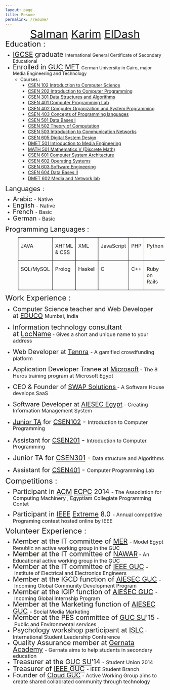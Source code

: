 ```yaml
---
layout: page
title: Resume
permalink: /resume/
---
```

<body>
<p align="center" style="margin-bottom: 0.14in; line-height: 18.3999996185303px;"><span style="font-size: 28px;"><font style="font-size: 26pt;"><a href="https://www.linkedin.com/in/salmaneldash">Salman</a>&nbsp;<a href="https://www.linkedin.com/pub/karim-el-dash/a/0/b21">Karim</a>&nbsp;<a href="https://www.facebook.com/E.K.S.619">ElDash</a></font></span></p>

<p style="margin-bottom: 0in; line-height: 18.3999996185303px;"><span style="font-size: 24px;">Education :</span></p>

<ul>
    <li style="margin-bottom: 0in; line-height: 18.3999996185303px;"><font style="font-size: 16pt;"><a href="http://en.wikipedia.org/wiki/International_General_Certificate_of_Secondary_Education">IGCSE</a>&nbsp;graduate&nbsp;</font>International General Certificate of Secondary Educational</li>
    <li style="margin-bottom: 0in; line-height: 18.3999996185303px;"><font style="font-size: 16pt;">Enrolled in&nbsp;<a href="http://guc.edu.eg/">GUC</a>&nbsp;<a href="http://met.guc.edu.eg/">MET</a>&nbsp;</font>German University in Cairo, major Media Engineering and Technology
    <ul>
        <li style="margin-bottom: 0in; line-height: 18.3999996185303px;">Courses :
        <ul>
            <li><a class="coursesLst" href="http://met.guc.edu.eg/Courses/CourseEdition.aspx?crsEdId=330" id="ctl00_AcademicsMasterContent_seasonsRepeater_ctl16_studyGroupRepeater_ctl00_majorRepeater_ctl00_semesterRepeater_ctl00_coursesRepeater_ctl00_Label4">CSEN 102 Introduction to Computer Science</a></li>
            <li><a class="coursesLst" href="http://met.guc.edu.eg/Courses/CourseEdition.aspx?crsEdId=308" id="ctl00_AcademicsMasterContent_seasonsRepeater_ctl14_studyGroupRepeater_ctl00_majorRepeater_ctl00_semesterRepeater_ctl00_coursesRepeater_ctl00_Label4" style="line-height: 18.3999996185303px;">CSEN 202 Introduction to Computer Programming</a></li>
            <li><a class="coursesLst" href="http://met.guc.edu.eg/Courses/CourseEdition.aspx?crsEdId=430" id="ctl00_AcademicsMasterContent_seasonsRepeater_ctl12_studyGroupRepeater_ctl00_majorRepeater_ctl00_semesterRepeater_ctl01_coursesRepeater_ctl00_Label4">CSEN 301 Data Structures and Algorithms</a></li>
            <li><a class="coursesLst" href="http://met.guc.edu.eg/Courses/CourseEdition.aspx?crsEdId=401" id="ctl00_AcademicsMasterContent_seasonsRepeater_ctl08_studyGroupRepeater_ctl00_majorRepeater_ctl01_semesterRepeater_ctl01_coursesRepeater_ctl00_Label4">CSEN 401 Computer Programming Lab</a></li>
            <li><a class="coursesLst" href="http://met.guc.edu.eg/Courses/CourseEdition.aspx?crsEdId=404" id="ctl00_AcademicsMasterContent_seasonsRepeater_ctl08_studyGroupRepeater_ctl00_majorRepeater_ctl01_semesterRepeater_ctl01_coursesRepeater_ctl01_Label4">CSEN 402 Computer Organization and System Programming</a></li>
            <li><a class="coursesLst" href="http://met.guc.edu.eg/Courses/CourseEdition.aspx?crsEdId=413" id="ctl00_AcademicsMasterContent_seasonsRepeater_ctl08_studyGroupRepeater_ctl00_majorRepeater_ctl01_semesterRepeater_ctl01_coursesRepeater_ctl02_Label4">CSEN 403 Concepts of Programming languages</a></li>
            <li><a class="coursesLst" href="http://met.guc.edu.eg/Courses/CourseEdition.aspx?crsEdId=513" id="ctl00_AcademicsMasterContent_seasonsRepeater_ctl06_studyGroupRepeater_ctl00_majorRepeater_ctl00_semesterRepeater_ctl02_coursesRepeater_ctl00_Label4">CSEN 501 Data Bases I</a></li>
            <li><a class="coursesLst" href="http://met.guc.edu.eg/Courses/CourseEdition.aspx?crsEdId=512" id="ctl00_AcademicsMasterContent_seasonsRepeater_ctl06_studyGroupRepeater_ctl00_majorRepeater_ctl00_semesterRepeater_ctl02_coursesRepeater_ctl01_Label4">CSEN 502 Theory of Computation</a></li>
            <li><a class="coursesLst" href="http://met.guc.edu.eg/Courses/CourseEdition.aspx?crsEdId=510" id="ctl00_AcademicsMasterContent_seasonsRepeater_ctl06_studyGroupRepeater_ctl00_majorRepeater_ctl00_semesterRepeater_ctl02_coursesRepeater_ctl02_Label4">CSEN 503 Introduction to Communication Networks</a></li>
            <li><a class="coursesLst" href="http://met.guc.edu.eg/Courses/CourseEdition.aspx?crsEdId=536" id="ctl00_AcademicsMasterContent_seasonsRepeater_ctl06_studyGroupRepeater_ctl00_majorRepeater_ctl00_semesterRepeater_ctl02_coursesRepeater_ctl03_Label4">CSEN 605 Digital System Design</a></li>
            <li><a class="coursesLst" href="http://met.guc.edu.eg/Courses/CourseEdition.aspx?crsEdId=527" id="ctl00_AcademicsMasterContent_seasonsRepeater_ctl06_studyGroupRepeater_ctl00_majorRepeater_ctl00_semesterRepeater_ctl02_coursesRepeater_ctl04_Label4">DMET 501 Introduction to Media Engineering</a></li>
            <li><a class="coursesLst" href="http://met.guc.edu.eg/Courses/CourseEdition.aspx?crsEdId=528" id="ctl00_AcademicsMasterContent_seasonsRepeater_ctl06_studyGroupRepeater_ctl00_majorRepeater_ctl00_semesterRepeater_ctl02_coursesRepeater_ctl05_Label4">MATH 501 Mathematics V (Discrete Math)</a></li>
            <li><a class="coursesLst" href="http://met.guc.edu.eg/Courses/CourseEdition.aspx?crsEdId=486" id="ctl00_AcademicsMasterContent_seasonsRepeater_ctl02_studyGroupRepeater_ctl00_majorRepeater_ctl00_semesterRepeater_ctl02_coursesRepeater_ctl00_Label4">CSEN 601 Computer System Architecture</a></li>
            <li><a class="coursesLst" href="http://met.guc.edu.eg/Courses/CourseEdition.aspx?crsEdId=498" id="ctl00_AcademicsMasterContent_seasonsRepeater_ctl02_studyGroupRepeater_ctl00_majorRepeater_ctl00_semesterRepeater_ctl02_coursesRepeater_ctl01_Label4">CSEN 602 Operating Systems</a></li>
            <li><a class="coursesLst" href="http://met.guc.edu.eg/Courses/CourseEdition.aspx?crsEdId=487" id="ctl00_AcademicsMasterContent_seasonsRepeater_ctl02_studyGroupRepeater_ctl00_majorRepeater_ctl00_semesterRepeater_ctl02_coursesRepeater_ctl02_Label4">CSEN 603 Software Engineering</a></li>
            <li><a class="coursesLst" href="http://met.guc.edu.eg/Courses/CourseEdition.aspx?crsEdId=488" id="ctl00_AcademicsMasterContent_seasonsRepeater_ctl02_studyGroupRepeater_ctl00_majorRepeater_ctl00_semesterRepeater_ctl02_coursesRepeater_ctl03_Label4">CSEN 604 Data Bases II</a></li>
            <li><a class="coursesLst" href="http://met.guc.edu.eg/Courses/CourseEdition.aspx?crsEdId=490" id="ctl00_AcademicsMasterContent_seasonsRepeater_ctl02_studyGroupRepeater_ctl00_majorRepeater_ctl00_semesterRepeater_ctl02_coursesRepeater_ctl04_Label4">DMET 602 Media and Network lab</a></li>
        </ul>
        </li>
    </ul>
    </li>
</ul>

<p style="margin-bottom: 0in; line-height: 18.3999996185303px;"><span style="font-size: 21.3333339691162px; line-height: 18.3999996185303px;">Languages :</span></p>

<ul>
    <li style="margin-bottom: 0in; line-height: 18.3999996185303px;"><span style="font-size: 20px;"><span style="line-height: 18.3999996185303px;">Arabic&nbsp;<span style="font-size: 16px;">- Native</span></span></span></li>
    <li style="margin-bottom: 0in; line-height: 18.3999996185303px;"><span style="font-size: 20px;">English&nbsp;</span><span style="font-size: 16px; line-height: 18.3999996185303px;">- Native</span></li>
    <li style="margin-bottom: 0in; line-height: 18.3999996185303px;"><span style="font-size: 20px;">French&nbsp;<span style="font-size: 16px;">- Basic</span></span></li>
    <li style="margin-bottom: 0in; line-height: 18.3999996185303px;"><span style="font-size: 20px;">German&nbsp;</span><span style="font-size: 16px; line-height: 18.3999996185303px;">- Basic</span></li>
</ul>

<p style="margin-bottom: 0in; line-height: 18.3999996185303px;"><span style="font-size: 24px;"><font style="font-size: 16pt;">Programming&nbsp;Languages :</font></span></p>

<dl>
    <dd>
    <table cellpadding="7" cellspacing="0" width="739">
        <colgroup>
            <col width="107">
            <col width="110">
            <col width="110">
            <col width="111">
            <col width="108">
            <col width="107">
        </colgroup>
        <tbody>
            <tr valign="top">
                <td style="border: 1px solid rgb(0, 0, 10); padding: 0in 0.08in;" width="107">
                <p><font style="font-size: 12pt;">JAVA</font></p>
                </td>
                <td style="border: 1px solid rgb(0, 0, 10); padding: 0in 0.08in;" width="110">
                <p><font style="font-size: 12pt;">XHTML &amp; CSS</font></p>
                </td>
                <td style="border: 1px solid rgb(0, 0, 10); padding: 0in 0.08in;" width="110">
                <p><font style="font-size: 12pt;">XML</font></p>
                </td>
                <td style="border: 1px solid rgb(0, 0, 10); padding: 0in 0.08in;" width="111">
                <p align="justify"><font style="font-size: 12pt;">JavaScript</font></p>
                </td>
                <td style="border: 1px solid rgb(0, 0, 10); padding: 0in 0.08in;" width="108">
                <p><font style="font-size: 12pt;">PHP</font></p>
                </td>
                <td style="border: 1px solid rgb(0, 0, 10); padding: 0in 0.08in;" width="107">
                <p><font style="font-size: 12pt;">Python</font></p>
                </td>
            </tr>
            <tr valign="top">
                <td style="border: 1px solid rgb(0, 0, 10); padding: 0in 0.08in;" width="107">
                <p><font style="font-size: 12pt;">SQL/MySQL</font></p>
                </td>
                <td style="border: 1px solid rgb(0, 0, 10); padding: 0in 0.08in;" width="110">
                <p><font style="font-size: 12pt;">Prolog</font></p>
                </td>
                <td style="border: 1px solid rgb(0, 0, 10); padding: 0in 0.08in;" width="110">
                <p><font style="font-size: 12pt;">Haskell</font></p>
                </td>
                <td style="border: 1px solid rgb(0, 0, 10); padding: 0in 0.08in;" width="111">
                <p><font style="font-size: 12pt;">C</font></p>
                </td>
                <td style="border: 1px solid rgb(0, 0, 10); padding: 0in 0.08in;" width="108">
                <p><font style="font-size: 12pt;">C++</font></p>
                </td>
                <td style="border: 1px solid rgb(0, 0, 10); padding: 0in 0.08in;" width="107">
                <p><font style="font-size: 12pt;">Ruby on Rails</font></p>
                </td>
            </tr>
        </tbody>
    </table>
    </dd>
</dl>

<p style="margin-top: 0.17in; margin-bottom: 0in; line-height: 18.3999996185303px;"><span style="font-size: 24px;">Work Experience :</span></p>

<ul>
    <li style="margin-top: 0.17in; margin-bottom: 0in; line-height: 18.3999996185303px;"><font style="font-size: 16pt;"><span style="font-size: 20px;">Computer Science teacher and Web Developer at&nbsp;<a href="http://educo.in/">EDUCO</a></span>&nbsp;</font><span style="font-size: 16px;">Mumbai, India</span></li>
    <li style="margin-top: 0.17in; margin-bottom: 0in; line-height: 18.3999996185303px;"><span style="font-size: 20px;"><font style="font-size: 16pt;">Information technology consultant at&nbsp;<a href="http://www.locname.com/">LocName</a></font></span>&nbsp;<span style="font-size: 16px;">- Gives a short and unique name to your address</span></li>
    <li style="margin-top: 0.17in; margin-bottom: 0in; line-height: 18.3999996185303px;"><font style="font-size: 16pt;"><span style="font-size: 20px;">Web Developer at&nbsp;<a href="http://www.tennra.com/">Tennra</a></span>&nbsp;<span style="font-size: 16px;">- A gamified crowdfunding platform</span></font></li>
    <li style="margin-top: 0.17in; margin-bottom: 0in; line-height: 18.3999996185303px;"><font style="font-size: 16pt;"><span style="font-size: 16px;"><span style="font-size:20px;">Application Developer Tranee at <a href="https://www.microsoft.com/">Microsoft</a></span> - The 8 Heros training program at Microsoft Egypt</span></font></li>
    <li style="margin-top: 0.17in; margin-bottom: 0in; line-height: 18.3999996185303px;"><font style="font-size: 16pt;"><span style="font-size: 16px;"><span style="font-size:20px;">CEO &amp; Founder of <a href="http://swap-solutions.com">SWAP Solutions</a></span><a href="http://swap-solutions.com"> </a>- A Software House develops SaaS</span></font></li>
    <li style="margin-top: 0.17in; margin-bottom: 0in; line-height: 18.3999996185303px;"><font style="font-size: 16pt;"><span style="font-size: 16px;"><span style="font-size:20px;">Software Developer at <a href="http://www.aiesec.org.eg/">AIESEC Egypt</a></span><a href="http://www.aiesec.org.eg/"> </a>- Creating Information Management System</span></font></li>
    <li style="margin-top: 0.17in; margin-bottom: 0in; line-height: 18.3999996185303px;"><font style="font-size: 16pt;"><span style="font-size: 20px;"><a href="http://met.guc.edu.eg/JTAP/">Junior TA</a>&nbsp;for&nbsp;<a href="http://met.guc.edu.eg/Courses/Info.aspx?crsEdId=82">CSEN102</a></span>&nbsp;-&nbsp;</font><span style="font-size: 16px;">Introduction to Computer Programming<font color="#000000"><font face="Arial, serif"><font style="font-size: 8pt;"><span style="background: rgb(255, 255, 249);">&nbsp;</span></font></font></font></span></li>
    <li style="margin-top: 0.17in; margin-bottom: 0in; line-height: 18.3999996185303px;"><font style="font-size: 16pt;"><span style="font-size: 20px;">Assistant for&nbsp;<a href="http://met.guc.edu.eg/Courses/Info.aspx?crsEdId=557">CSEN201</a></span>&nbsp;-&nbsp;</font><span style="font-size: 16px;">Introduction to Computer Programming</span></li>
    <li style="margin-top: 0.17in; margin-bottom: 0in; line-height: 18.3999996185303px;"><span style="font-size: 20px;"><font style="font-size: 16pt;">Junior TA for&nbsp;<a href="http://met.guc.edu.eg/Courses/Info.aspx?crsEdId=196">CSEN301</a></font></span><font color="#000000"><font style="font-size: 16pt;"><span style="background: rgb(255, 255, 249);">&nbsp;-&nbsp;</span></font></font><span style="font-size: 16px;">Data structure and Algorithms</span></li>
    <li style="margin-top: 0.17in; margin-bottom: 0in; line-height: 18.3999996185303px;"><font style="font-size: 16pt;"><span style="font-size: 20px;">Assistant for&nbsp;<a href="http://met.guc.edu.eg/Courses/Info.aspx?crsEdId=559">CSEN401</a></span>&nbsp;-&nbsp;</font><span style="font-size: 16px;">Computer Programming Lab</span><font color="#000000"><font face="Arial, serif"><font style="font-size: 8pt;">&nbsp;</font></font></font></li>
</ul>

<p style="margin-bottom: 0.14in; line-height: 18.3999996185303px;"><span style="font-size: 24px;">Competitions :</span></p>

<ul>
    <li style="margin-bottom: 0.14in; line-height: 18.3999996185303px;"><font style="font-size: 16pt;">Participant in&nbsp;<a href="http://www.acm.org/">ACM</a>&nbsp;<a href="http://acmacpc.org/egypt">ECPC</a>&nbsp;2014&nbsp;<span style="font-size: 16px;">- The Association for Computing Machinery , Egyptiam Collegiate Programming Contet</span></font></li>
    <li style="margin-bottom: 0.14in; line-height: 18.3999996185303px;"><font style="font-size: 16pt;">Participant in&nbsp;<a href="https://www.ieee.org/index.html">IEEE</a>&nbsp;<a href="http://www.ieee.org/membership_services/membership/students/competitions/xtreme/index.html">Extreme</a>&nbsp;8.0&nbsp;<span style="font-size: 16px;">-&nbsp;</span></font><span style="font-size: 16px;">Annual competitive Programing contest hosted online by IEEE</span></li>
</ul>

<p style="margin-bottom: 0in; line-height: 18.3999996185303px;"><span style="font-size: 24px;">Volunteer Experience :</span></p>

<ul>
    <li style="margin-bottom: 0in; line-height: 18.3999996185303px;"><font style="font-size: 16pt;">Member at the IT committee of&nbsp;<a href="https://www.facebook.com/MERGUCian">MER</a></font><font color="#000000"><font style="font-size: 16pt;"><span style="background: rgb(255, 255, 249);">&nbsp;<span style="font-size: 16px;">-&nbsp;</span></span></font></font><span style="font-size: 16px;">Model Egypt Republic an active working group in the GUC</span></li>
    <li style="margin-bottom: 0in; line-height: 18.3999996185303px;"><font color="#000000"><font style="font-size: 16pt;"><span style="background: rgb(255, 255, 249);">Member&nbsp;</span></font></font><font style="font-size: 16pt;">at the IT committee of&nbsp;<a href="https://www.facebook.com/Project.Nawwar">NAWAR</a></font>&nbsp;<span style="font-size: 16px;">- An Educational active working group in the GUC</span></li>
    <li style="margin-bottom: 0in; line-height: 18.3999996185303px;"><font style="font-size: 16pt;">Member at the IT committee of&nbsp;<a href="https://www.facebook.com/IEEE.GUC.SB">IEEE GUC</a></font><font color="#000000"><font style="font-size: 16pt;"><span style="background: rgb(255, 255, 249);">&nbsp;<span style="font-size: 16px;">-&nbsp;</span></span></font></font><span style="font-size: 16px;">Institute of Electrical and Electronics Engineers</span></li>
    <li style="margin-bottom: 0in; line-height: 18.3999996185303px;"><font style="font-size: 16pt;">Member at the IGCD function of&nbsp;<a href="https://www.facebook.com/AIESECGUC?fref=ts">AIESEC GUC</a>&nbsp;<span style="font-size: 16px;">-&nbsp;</span></font><span style="font-size: 16px;">Incoming Global Community Development Program</span></li>
    <li style="margin-bottom: 0in; line-height: 18.3999996185303px;"><font style="font-size: 16pt;">Member at the IGIP function of&nbsp;</font><a href="http://www.aiesecguc.com/"><font style="font-size: 16pt;">AIESEC GUC</font></a><font style="font-size: 16pt;">&nbsp;<span style="font-size: 16px;">-&nbsp;</span></font><span style="font-size: 16px;">Incoming Global Internship Program</span></li>
    <li style="margin-bottom: 0in; line-height: 18.3999996185303px;"><font style="font-size: 16pt;">Member at the Marketing function of&nbsp;</font><a href="http://www.aiesecguc.com/"><font style="font-size: 16pt;">AIESEC GUC</font></a><font style="font-size: 16pt;">&nbsp;<span style="font-size: 16px;">-&nbsp;</span></font><span style="font-size: 16px;">Social Media Marketing</span></li>
    <li style="margin-bottom: 0in; line-height: 18.3999996185303px;"><font style="font-size: 16pt;">Member at the PES committee of&nbsp;</font><font style="font-size: 16pt;"><a href="https://www.facebook.com/gucsu">GUC SU</a>'15</font><font style="font-size: 16pt;">&nbsp;<span style="font-size: 16px;">-&nbsp;</span></font><span style="font-size: 16px;">Public and Environmental services</span></li>
    <li style="margin-bottom: 0in; line-height: 18.3999996185303px;"><font style="font-size: 16pt;">Psychology workshop participant at&nbsp;</font><a href="http://www3.aucegypt.edu:8090/islc/about"><font style="font-size: 16pt;">ISLC</font></a>&nbsp;<span style="font-size: 16px;">- International Student Leadership Conference</span></li>
    <li style="margin-bottom: 0in; line-height: 18.3999996185303px;"><font style="font-size: 16pt;">Quality Assurance member at&nbsp;<a href="https://www.youtube.com/channel/UCyxr7rYpq0r4dkUG520zYwg">Gernata Academy</a>&nbsp;<span style="font-size: 16px;">- Gernata aims to help students in secondary education</span></font></li>
    <li style="margin-bottom: 0in; line-height: 18.3999996185303px;"><font style="font-size: 16pt;">Treasurer at the&nbsp;<a href="https://www.facebook.com/gucsu">GUC SU</a>’14&nbsp;<span style="font-size: 16px;">-&nbsp;</span></font><span style="font-size: 16px;">Student Union 2014</span></li>
    <li style="margin-bottom: 0in; line-height: 18.3999996185303px;"><font style="font-size: 16pt;">Treasurer</font><font color="#000000"><font style="font-size: 16pt;"><span style="background: rgb(255, 255, 249);">&nbsp;of&nbsp;</span></font></font><a href="http://www.facebook.com/IEEE.GUC.SB"><font style="font-size: 16pt;"><span style="background: rgb(255, 255, 249);">IEEE</span></font><font color="#000000"><font style="font-size: 16pt;"><span style="background: rgb(255, 255, 249);">&nbsp;</span></font></font></a><font style="font-size: 16pt;"><a href="https://www.facebook.com/IEEE.GUC.SB">GUC</a>&nbsp;<span style="font-size: 16px;">- IEEE Student Branch</span></font></li>
    <li style="margin-bottom: 0in; line-height: 18.3999996185303px;"><font style="font-size: 16pt;"><span style="font-size: 16px;"><span style="font-size: 20px;">Founder of&nbsp;<a href="https://www.facebook.com/cloudguc">Cloud GUC</a></span>&nbsp;- Active Working Group aims to create shared collabrated community through technology</span></font></li>
</ul>


</body>